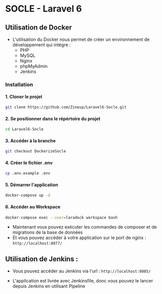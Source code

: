 # SOCLE - Laravel 6   

## Utilisation de Docker

- L'utilisation du Docker nous permet de créer un environnement de développement qui intègre :
    - PHP
    - MySQL
    - Nginx
    - phpMyAdmin
    - Jenkins

### Installation

#### 1. Cloner le projet

```bash
git clone https://github.com/Zineup/Laravel6-Socle.git
```
#### 2. Se positionner dans le répértoire du projet

```bash
cd Laravel6-Socle
```

#### 3. Accéder à la branche 

```bash
git checkout DockerizeSocle
```

#### 4. Créer le fichier .env

```bash
cp .env.example .env
```

#### 5. Démarrer l'application

```bash
docker-compose up -d
```

#### 6. Accéder au Workspace

```bash
docker-compose exec --user=laradock workspace bash
```
- Maintenant vous pouvez exécuter les commandes de composer et de migrations de la base de données
- Et vous pouvez accéder à votre application sur le port de nginx : ``http://localhost:8077/``

## Utilisation de Jenkins :

- Vous pouvez accéder au Jenkins via l'url : ``http://localhost:8085/``

- L'application est livrée avec Jenkinsfile, donc vous pouvez le lancer depuis Jenkins en utilisant Pipeline
